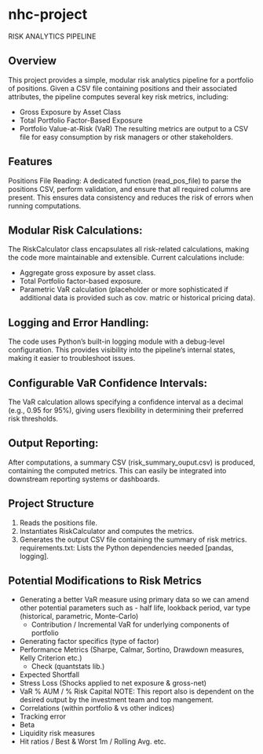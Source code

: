 # nhc-project

RISK ANALYTICS PIPELINE 

## Overview
This project provides a simple, modular risk analytics pipeline for a portfolio of positions. Given a CSV file containing positions and their associated attributes, the pipeline computes several key risk metrics, including:
- Gross Exposure by Asset Class
- Total Portfolio Factor-Based Exposure
- Portfolio Value-at-Risk (VaR)
The resulting metrics are output to a CSV file for easy consumption by risk managers or other stakeholders.

## Features
Positions File Reading:
A dedicated function (read_pos_file) to parse the positions CSV, perform validation, and ensure that all required columns are present. This ensures data consistency and reduces the risk of errors when running computations.

## Modular Risk Calculations:
The RiskCalculator class encapsulates all risk-related calculations, making the code more maintainable and extensible. Current calculations include:
- Aggregate gross exposure by asset class.
- Total Portfolio factor-based exposure.
- Parametric VaR calculation (placeholder or more sophisticated if additional data is provided such as cov. matric or historical pricing data).

## Logging and Error Handling:
The code uses Python’s built-in logging module with a debug-level configuration. This provides visibility into the pipeline’s internal states, making it easier to troubleshoot issues.

## Configurable VaR Confidence Intervals:
The VaR calculation allows specifying a confidence interval as a decimal (e.g., 0.95 for 95%), giving users flexibility in determining their preferred risk thresholds.

## Output Reporting:
After computations, a summary CSV (risk_summary_ouput.csv) is produced, containing the computed metrics. This can easily be integrated into downstream reporting systems or dashboards.

## Project Structure
1. Reads the positions file.
2. Instantiates RiskCalculator and computes the metrics.
3. Generates the output CSV file containing the summary of risk metrics.
requirements.txt: Lists the Python dependencies needed [pandas, logging].

## Potential Modifications to Risk Metrics
- Generating a better VaR measure using primary data so we can amend other potential parameters such as - half life, lookback period, var type (historical, parametric, Monte-Carlo)
    - Contribution / Incremental VaR for underlying components of portfolio
- Generating factor specifics (type of factor)
- Performance Metrics (Sharpe, Calmar, Sortino, Drawdown measures, Kelly Criterion etc.)
    - Check (quantstats lib.)
- Expected Shortfall
- Stress Loss (Shocks applied to net exposure & gross-net)
- VaR % AUM / % Risk Capital
NOTE: This report also is dependent on the desired output by the investment team and top mangement.
- Correlations (within portfolio & vs other indices)
- Tracking error
- Beta
- Liquidity risk measures
- Hit ratios / Best & Worst 1m / Rolling Avg. etc. 